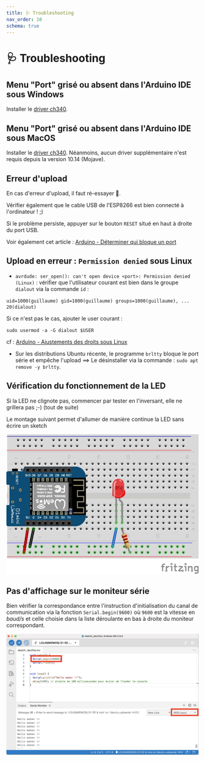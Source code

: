 ```yaml
---
title: 🩺 Troubleshooting
nav_order: 10
schema: true
---
```


# 🩺 Troubleshooting

## Menu "Port" grisé ou absent dans l'Arduino IDE sous Windows

Installer le [driver ch340](https://learn.sparkfun.com/tutorials/how-to-install-ch340-drivers/all).

## Menu "Port" grisé ou absent dans l'Arduino IDE sous MacOS

Installer le [driver ch340](https://www.wemos.cc/en/latest/ch340_driver.html). Néanmoins, aucun driver supplémentaire n'est requis depuis la version 10.14 (Mojave).

## Erreur d'upload

En cas d'erreur d'upload, il faut ré-essayer 🔄.

Vérifier également que le cable USB de l'ESP8266 est bien connecté à l'ordinateur ! ;)

Si le problème persiste, appuyer sur le bouton `RESET` situé en haut à droite du port USB.

Voir également cet article : [Arduino - Déterminer qui bloque un port](https://support.arduino.cc/hc/en-us/articles/4407830972050-Find-and-stop-process-blocking-a-port)

## Upload en erreur : `Permission denied` sous Linux

- `avrdude: ser_open(): can't open device <port>: Permission denied (Linux)` : vérifier que l'utilisateur courant est bien dans le groupe `dialout` via la commande `id` :
```
uid=1000(guillaume) gid=1000(guillaume) groups=1000(guillaume), ... 20(dialout)
```
Si ce n'est pas le cas, ajouter le user courant :
```
sudo usermod -a -G dialout $USER
```
cf : [Arduino - Ajustements des droits sous Linux](https://support.arduino.cc/hc/en-us/articles/360016495679-Fix-port-access-on-Linux)

- Sur les distributions Ubuntu récente, le programme `brltty` bloque le port série et empêche l'upload ==> Le désinstaller via la commande : `sudo apt remove -y brltty`.

## Vérification du fonctionnement de la LED

Si la LED ne clignote pas, commencer par tester en l'inversant, elle ne grillera pas ;-) (tout de suite)

Le montage suivant permet d'allumer de manière continue la LED sans écrire un sketch

![montage-led](resources/trouble-montage-led.jpg)

## Pas d'affichage sur le moniteur série

Bien vérifier la correspondance entre l'instruction d'initialisation du canal de communication via la fonction `Serial.begin(9600)` où `9600` est la vitesse en _baud/s_ et celle choisie dans la liste déroulante en bas à droite du moniteur correspondant.

![serial](resources/tp4-serial.jpg)

